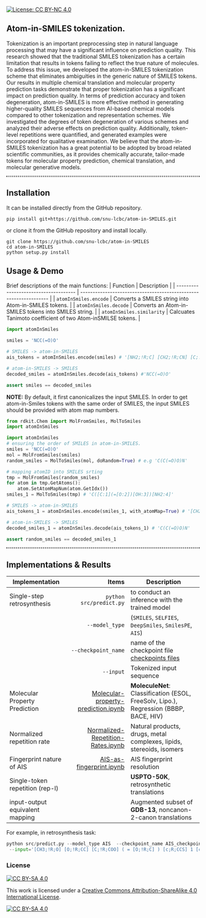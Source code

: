 [![License: CC BY-NC 4.0](https://img.shields.io/badge/License-CC_BY--NC_4.0-lightgrey.svg)](https://creativecommons.org/licenses/by-nc/4.0/)

## Atom-in-SMILES tokenization.
Tokenization is an important preprocessing step in natural language processing
that may have a significant influence on prediction quality. This research showed
that the traditional SMILES tokenization has a certain limitation that results in
tokens failing to reflect the true nature of molecules. To address this issue, we
developed the atom-in-SMILES tokenization scheme that eliminates ambiguities
in the generic nature of SMILES tokens. Our results in multiple chemical
translation and molecular property prediction tasks demonstrate that proper
tokenization has a significant impact on prediction quality. In terms of prediction
accuracy and token degeneration, atom-in-SMILES is more effective method in
generating higher-quality SMILES sequences from AI-based chemical models
compared to other tokenization and representation schemes. We investigated the
degrees of token degeneration of various schemes and analyzed their adverse
effects on prediction quality. Additionally, token-level repetitions were quantified,
and generated examples were incorporated for qualitative examination. We
believe that the atom-in-SMILES tokenization has a great potential to be
adopted by broad related scientific communities, as it provides chemically
accurate, tailor-made tokens for molecular property prediction, chemical
translation, and molecular generative models.


<hr style="background: transparent; border: 0.2px dashed;"/>

## Installation
It can be installed directly from the GitHub repository.
```shell
pip install git+https://github.com/snu-lcbc/atom-in-SMILES.git
```
or clone it from the GitHub repository and install locally. 
```shell
git clone https://github.com/snu-lcbc/atom-in-SMILES
cd atom-in-SMILES
python setup.py install
```
   
## Usage & Demo
 Brief descriptions of the main functions: 
| Function                              | Description                                                       |
| ------------------------------------- | ----------------------------------------------------------------- |
| ``atomInSmiles.encode``               | Converts a SMILES string into Atom-in-SMILES tokens. |
| ``atomInSmiles.decode``               | Converts an Atom-in-SMILES tokens into SMILES string. |
| ``atomInSmiles.similarity``           | Calcuates Tanimoto coefficient of two Atom-inSMILSE tokens. |

```python
import atomInSmiles

smiles = 'NCC(=O)O'

# SMILES -> atom-in-SMILES 
ais_tokens = atomInSmiles.encode(smiles) # '[NH2;!R;C] [CH2;!R;CN] [C;!R;COO] ( = [O;!R;C] ) [OH;!R;C]'

# atom-in-SMILES -> SMILES
decoded_smiles = atomInSmiles.decode(ais_tokens) #'NCC(=O)O'

assert smiles == decoded_smiles

```
**NOTE:** By default, it first canonicalizes the input SMILES. In order to get atom-in-Smiles tokens with the same order of SMILES, the input SMILES should be provided with atom map numbers.

```python
from rdkit.Chem import MolFromSmiles, MolToSmiles
import atomInSmiles

import atomInSmiles
# ensuring the order of SMILES in atom-in-SMILES. 
smiles = 'NCC(=O)O'
mol = MolFromSmiles(smiles)
random_smiles = MolToSmiles(mol, doRandom=True) # e.g 'C(C(=O)O)N' 

# mapping atomID into SMILES srting
tmp = MolFromSmiles(random_smiles)
for atom in tmp.GetAtoms():
    atom.SetAtomMapNum(atom.GetIdx())
smiles_1 = MolToSmiles(tmp) # 'C([C:1](=[O:2])[OH:3])[NH2:4]' 

# SMILES -> atom-in-SMILES
ais_tokens_1 = atomInSmiles.encode(smiles_1, with_atomMap=True) # '[CH2;!R;CN] ( [C;!R;COO] ( = [O;!R;C] ) [OH;!R;C] ) [NH2;!R;C]'

# atom-in-SMILES -> SMILES
decoded_smiles_1 = atomInSmiles.decode(ais_tokens_1) # 'C(C(=O)O)N'

assert random_smiles == decoded_smiles_1
```
   
<hr style="background: transparent; border: 0.5px dashed;"/>

## Implementations & Results

| Implementation | Items |Description| 
|----------------|------:|----|
| Single-step retrosynthesis | `python src/predict.py` |  to conduct an inference with the trained model|
|  | `--model_type` |  (`SMILES`, `SELFIES`, `DeepSmiles`, `SmilesPE`, `AIS`)
|  | `--checkpoint_name` |  name of the checkpoint file [checkpoints files](https://drive.google.com/file/d/1tDKIKrKWevgTgJjF8QZpd1IKxZr_Pc1q/view?usp=sharing)
|  | `--input` |  Tokenized input sequence
| Molecular Property Prediction | [Molecular-property-prediction.ipynb](https://github.com/snu-lcbc/atom-in-SMILES/blob/main/Molecular-property-prediction.ipynb)| __MoleculeNet__: Classification (ESOL, FreeSolv, Lipo.), Regression (BBBP, BACE, HIV)|
|  Normalized repetition rate | [Normalized-Repetition-Rates.ipynb](https://github.com/snu-lcbc/atom-in-SMILES/blob/main/Normilized-Repetition-Rates.ipynb)| Natural products, drugs, metal complexes, lipids, stereoids, isomers |
| Fingerprint nature of AIS | [AIS-as-fingerprint.ipynb](https://github.com/snu-lcbc/atom-in-SMILES/blob/main/AIS-as-fingerprint.ipynb) | AIS fingerprint resolution|
| Single-token repetition (rep-l) |  | __USPTO-50K__, retrosynthetic translations|
| input-output equivalent mapping |  | Augmented subset of __GDB-13__, noncanon-2-canon translations|

For example, in retrosynthesis task:
```python
python src/predict.py --model_type AIS  --checkpoint_name AIS_checkpoint.pth
 --input='[CH3;!R;O] [O;!R;CC] [C;!R;COO] ( = [O;!R;C] ) [c;R;CCS] 1 [cH;R;CC] [c;R;CCC] ( [CH2;!R;CC] [CH2;!R; CC] [CH2;!R;CC] [c;R;CCN] 2 [cH;R;CC] [c;R;CCC] 3 [c;R;CNO] ( = [O;!R;C] ) [nH;R;CC] [c;R;NNN] ( [NH2 ;!R;C] ) [n;R;CC] [c;R;CNN] 3 [nH;R;CC] 2 ) [cH;R;CS] [s;R;CC] 1'
```

### License

[![CC BY-SA 4.0][cc-by-sa-shield]][cc-by-sa]

This work is licensed under a
[Creative Commons Attribution-ShareAlike 4.0 International License][cc-by-sa].

[![CC BY-SA 4.0][cc-by-sa-image]][cc-by-sa]

[cc-by-sa]: http://creativecommons.org/licenses/by-sa/4.0/
[cc-by-sa-image]: https://licensebuttons.net/l/by-sa/4.0/88x31.png
[cc-by-sa-shield]: https://img.shields.io/badge/License-CC%20BY--SA%204.0-lightgrey.svg
